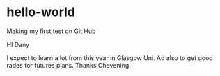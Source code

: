 # hello-world
Making my first test on Git Hub

HI Dany

I expect to learn a lot from this year in Glasgow Uni.
Ad also to get good rades for futures plans. Thanks Chevening
